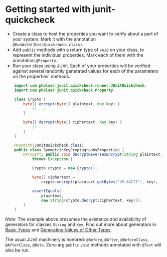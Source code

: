 # Getting started with junit-quickcheck

- Create a class to host the properties you want to verify about a part of
your system. Mark it with the annotation `@RunWith(JUnitQuickcheck.class)`.
- Add `public` methods with a return type of `void` on your class, to
represent the individual properties. Mark each of them with the annotation
`@Property`.
- Run your class using JUnit. Each of your properties will be verified against
several randomly generated values for each of the parameters on the properties'
methods.

```java
    import com.pholser.junit.quickcheck.runner.JUnitQuickcheck;
    import com.pholser.junit.quickcheck.Property;

    class Crypto {
        byte[] encrypt(byte[] plaintext, Key key) {
            // ...
        }

        byte[] decrypt(byte[] ciphertext, Key key) {
            // ...
        }
    }

    @RunWith(JUnitQuickcheck.class)
    public class SymmetricKeyCryptographyProperties {
        @Property public void decryptReversesEncrypt(String plaintext, Key key)
            throws Exception {

            Crypto crypto = new Crypto();

            byte[] ciphertext =
                crypto.encrypt(plaintext.getBytes("US-ASCII"), key);

            assertEquals(
                plaintext,
                new String(crypto.decrypt(ciphertext, key)));
        }
    }
```

*Note*: The example above presumes the existence and availability of generators
for classes `String` and `Key`. Find out more about generators in
[Basic Types](basic-types.html) and
[Generating Values of Other Types](other-types.html).

The usual JUnit machinery is honored: `@Before`, `@After`, `@BeforeClass`,
`@AfterClass`, `@Rule`. Zero-arg `public` `void` methods annotated with
`@Test` will also be run.
